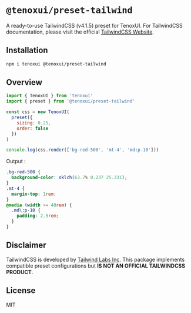 # `@tenoxui/preset-tailwind`

A ready-to-use TailwindCSS (v4.1.5) preset for TenoxUI. For TailwindCSS documentation, please visit the official [TailwindCSS Website](https://tailwindcss.com).

## Installation

```bash
npm i tenoxui @tenoxui/preset-tailwind
```

## Overview

```javascript
import { TenoxUI } from 'tenoxui'
import { preset } from '@tenoxui/preset-tailwind'

const css = new TenoxUI(
  preset({
    sizing: 0.25,
    order: false
  })
)

console.log(css.render(['bg-red-500', 'mt-4', 'md:p-10']))
```

Output :

```css
.bg-red-500 {
  background-color: oklch(63.7% 0.237 25.331);
}
.mt-4 {
  margin-top: 1rem;
}
@media (width >= 48rem) {
  .md\:p-10 {
    padding: 2.5rem;
  }
}
```

## Disclaimer

TailwindCSS is developed by [Tailwind Labs Inc](https://tailwindcss.com). This package implements compatible preset configurations but **IS NOT AN OFFICIAL TAILWINDCSS PRODUCT**.

## License

MIT
